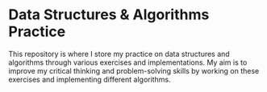# Data Structures & Algorithms Practice

This repository is where I store my practice on data structures and algorithms through various exercises and implementations. My aim is to improve my critical thinking and problem-solving skills by working on these exercises and implementing different algorithms.

